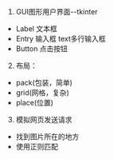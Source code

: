 1. GUI图形用户界面--tkinter
- Label 文本框
- Entry 输入框  text多行输入框
- Button 点击按钮

2. 布局：
- pack(包装，简单)
- grid(网格，复杂)
- place(位置)
3. 模拟网页发送请求
- 找到图片所在的地方
- 使用正则匹配